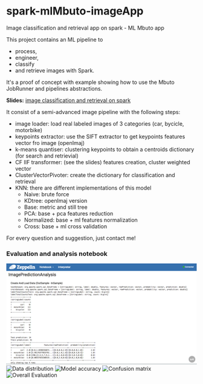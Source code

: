 # spark-mlMbuto-imageApp
Image classification and retrieval app on spark - ML Mbuto app

This project contains an ML pipeline to 
 - process, 
 - engineer, 
 - classify 
 - and retrieve 
images with Spark.

It's a proof of concept with example showing how to use the Mbuto JobRunner and pipelines abstractions. 

**Slides:** [image classification and retrieval on spark](http://www.slideshare.net/gianvitosiciliano/image-classification-and-retrieval-on-spark)

It consist of a semi-advanced image pipeline with the following steps: 

- image loader: load real labeled images of 3 categories (car, bycicle, motorbike)
- keypoints extractor: use the SIFT extractor to get keypoints features vector fro image (openImaj)
- k-means quantiser: clustering keypoints to obtain a centroids dictionary (for search and retrievial)
- CF IIF transformer: (see the slides) features creation, cluster weighted vector
- ClusterVectorPivoter: create the dictionary for classification and retrieval
- KNN: there are different implementations of this model 
   * Naive: brute force
   * KDtree: openImaj version
   * Base: metric and still tree
   * PCA: base + pca features reduction
   * Normalized: base + ml features normalization
   * Cross: base + ml cross validation

For every question and suggestion, just contact me!

### Evaluation and analysis notebook

![Create and load image data](/zeppelin-notebook/zep1.tiff)
![Data distribution](github.com/gianvi/spark-mlMbuto-imageApp/blob/master/zeppelin-notebook/zep2.tiff)
![Model accuracy](github.com/gianvi/spark-mlMbuto-imageApp/blob/master/zeppelin-notebook/zep3.tiff)
![Confusion matrix](github.com/gianvi/spark-mlMbuto-imageApp/blob/master/zeppelin-notebook/zep4.tiff)
![Overall Evaluation](github.com/gianvi/spark-mlMbuto-imageApp/blob/master/zeppelin-notebook/zep5.tiff)






